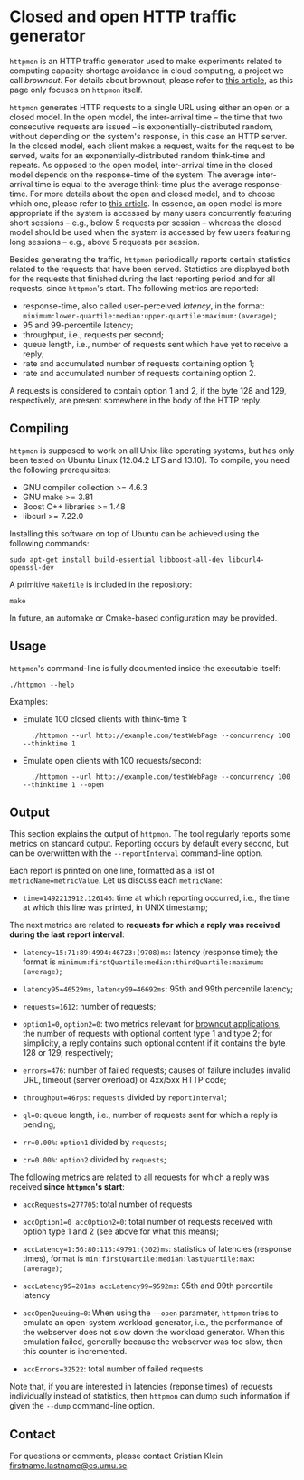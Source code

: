 Closed and open HTTP traffic generator
======================================

`httpmon` is an HTTP traffic generator used to make experiments related to computing capacity shortage avoidance in cloud computing, a project we call *brownout*. For details about brownout, please refer to [this article](http://www.diva-portal.org/smash/record.jsf?searchId=1&pid=diva2:680477), as this page only focuses on `httpmon` itself.

`httpmon` generates HTTP requests to a single URL using either an open or a closed model. In the open model, the inter-arrival time – the time that two consecutive requests are issued – is exponentially-distributed random, without depending on the system's response, in this case an HTTP server. In the closed model, each client makes a request, waits for the request to be served, waits for an exponentially-distributed random think-time and repeats. As opposed to the open model, inter-arrival time in the closed model depends on the response-time of the system: The average inter-arrival time is equal to the average think-time plus the average response-time. For more details about the open and closed model, and to choose which one, please refer to [this article](http://users.cms.caltech.edu/~adamw/papers/openvsclosed.pdf). In essence, an open model is more appropriate if the system is accessed by many users concurrently featuring short sessions – e.g., below 5 requests per session – whereas the closed model should be used when the system is accessed by few users featuring long sessions – e.g., above 5 requests per session.

Besides generating the traffic, `httpmon` periodically reports certain statistics related to the requests that have been served. Statistics are displayed both for the requests that finished during the last reporting period and for all requests, since `httpmon`'s start. The following metrics are reported:

* response-time, also called user-perceived *latency*, in the format: `minimum:lower-quartile:median:upper-quartile:maximum:(average)`;
* 95 and 99-percentile latency;
* throughput, i.e., requests per second;
* queue length, i.e., number of requests sent which have yet to receive a reply;
* rate and accumulated number of requests containing option 1;
* rate and accumulated number of requests containing option 2.

A requests is considered to contain option 1 and 2, if the byte 128 and 129, respectively, are present somewhere in the body of the HTTP reply.

Compiling
---------

`httpmon` is supposed to work on all Unix-like operating systems, but has only been tested on Ubuntu Linux (12.04.2 LTS and 13.10).
To compile, you need the following prerequisites:

* GNU compiler collection >= 4.6.3
* GNU make >= 3.81
* Boost C++ libraries >= 1.48
* libcurl >= 7.22.0

Installing this software on top of Ubuntu can be achieved using the following commands:

    sudo apt-get install build-essential libboost-all-dev libcurl4-openssl-dev

A primitive `Makefile` is included in the repository:

    make

In future, an automake or Cmake-based configuration may be provided.

Usage
-----

`httpmon`'s command-line is fully documented inside the executable itself:

    ./httpmon --help

Examples:

* Emulate 100 closed clients with think-time 1:

        ./httpmon --url http://example.com/testWebPage --concurrency 100 --thinktime 1

* Emulate open clients with 100 requests/second:

        ./httpmon --url http://example.com/testWebPage --concurrency 100 --thinktime 1 --open

Output
------

This section explains the output of `httpmon`. The tool regularly reports some metrics on standard output. Reporting occurs by default every second, but can be overwritten with the `--reportInterval` command-line option.

Each report is printed on one line, formatted as a list of `metricName=metricValue`. Let us discuss each `metricName`:

* `time=1492213912.126146`: time at which reporting occurred, i.e., the time at which this line was printed, in UNIX timestamp;

The next metrics are related to **requests for which a reply was received during the last report interval**:

* `latency=15:71:89:4994:46723:(9708)ms`:
latency (response time); the format is `minimum:firstQuartile:median:thirdQuartile:maximum:(average)`;

* `latency95=46529ms`, `latency99=46692ms`: 95th and 99th percentile latency;

* `requests=1612`: number of requests;

* `option1=0`, `option2=0`: two metrics relevant for [brownout applications](http://kleinlabs.eu/research.html#brownout-or-how-to-deal-with-capacity-shortage), the number of requests with optional content type 1 and type 2; for simplicity, a reply contains such optional content if it contains the byte 128 or 129, respectively;

* `errors=476`: number of failed requests; causes of failure includes invalid URL, timeout (server overload) or 4xx/5xx HTTP code;

* `throughput=46rps`: `requests` divided by `reportInterval`;

* `ql=0`: queue length, i.e., number of requests sent for which a reply is pending;

* `rr=0.00%`: `option1` divided by `requests`;

* `cr=0.00%`: `option2` divided by `requests`;

The following metrics are related to all requests for which a reply was received **since `httpmon`'s start**:

* `accRequests=277705`: total number of requests

* `accOption1=0 accOption2=0`: total number of requests received with option type 1 and 2 (see above for what this means);

* `accLatency=1:56:80:115:49791:(302)ms`: statistics of latencies (response times), format is `min:firstQuartile:median:lastQuartile:max:(average)`;

* `accLatency95=201ms accLatency99=9592ms`: 95th and 99th percentile latency

* `accOpenQueuing=0`: When using the `--open` parameter, `httpmon` tries to emulate an open-system workload generator, i.e., the performance of the webserver does not slow down the workload generator. When this emulation failed, generally because the webserver was too slow, then this counter is incremented.

* `accErrors=32522`: total number of failed requests.

Note that, if you are interested in latencies (reponse times) of requests individually instead of statistics, then `httpmon` can dump such information if given the `--dump` command-line option.

Contact
-------

For questions or comments, please contact Cristian Klein <firstname.lastname@cs.umu.se>.
